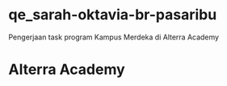 # qe_sarah-oktavia-br-pasaribu

Pengerjaan task program Kampus Merdeka di Alterra Academy

# Alterra Academy
